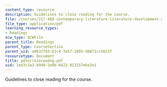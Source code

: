 ```yaml
---
content_type: resource
description: Guidelines to close reading for the course.
file: /courses/21l-488-contemporary-literature-literature-development-and-human-rights-spring-2008/1ee3c3a3b0402e8b0423013157e6e3e1_gdtoclosereadng.pdf
file_type: application/pdf
learning_resource_types:
- Readings
ocw_type: OCWFile
parent_title: Readings
parent_type: CourseSection
parent_uid: a9632f63-b1c4-3a57-2085-d0871cc5633f
resourcetype: Document
title: gdtoclosereadng.pdf
uid: 1ee3c3a3-b040-2e8b-0423-013157e6e3e1
---
```

Guidelines to close reading for the course.

